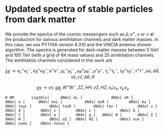 # Updated spectra of stable particles from dark matter

We provide the spectra of the cosmic messengers such as $\bar{p}, e^+, \gamma$ or $\nu$ at the production for various annihilation channels and dark matter masses. In this case, we use PYTHIA version 8.310 and the VINCIA antenna shower algorithm. The spectra is generated for dark-matter masses between $5$ GeV and $100$ TeV (with a grid of 64 mass values) and 25 annihilation channels. The annhilation channels considered in this work are 

$$
\chi \chi \to e_L^+ e_L^-, e_R^+ e_R^-, e^+ e^-, \mu_L^+ \mu_L^-, \mu_R^+ \mu_R^-, \mu^+ \mu^-, \tau^+_L \tau^-_L, \tau^+_R \tau^-_R, \tau^+ \tau^-, u\bar{u}, d\bar{d}, s\bar{s}, c\bar{c}, b\bar{b}, t\bar{t}
$$

$$
\chi \chi \to \gamma\gamma, gg, W^+ W^-, ZZ, HH, \gamma Z, HZ, \bar{\nu}_e \nu_e, \nu_{\mu} \nu_{\mu}
$$


```console
# DM 	    Log10[x]     dNdx[ eL ]   			dNdx[ eR ]    		dNdx[ e	]      dNdx[ muL ]     		dNdx[ muR ]    		dNdx[ mu ]     		dNdx[ tauL ]     	dNdx[ tauR ]     	dNdx[ tau ]   		dNdx[ u ]  		dNdx[ d ]  		dNdx[ s ]  		dNdx[ c ]    		dNdx[ b ]   		dNdx[ t ]		dNdx[ a ] 		dNdx[ g	]   dNdx[ W ]   	dNdx[ Z ]    		dNdx[ H ]   		dNdx[ aZ ]	dNdx[ HZ ]    		dNdx[ nue ]   		dNdx[ numu ]   	dNdx[ nutau ]
```